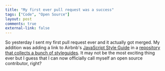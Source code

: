 ```yaml
---
title: "My first ever pull request was a success"
tags: ["Code", "Open Source"]
layout: post
comments: true
external-link: false
---
```


So yesterday I sent my first pull request ever and it actually got merged. My addition was adding a link to Airbnb's [JavaScript Style Guide](https://github.com/airbnb/javascript "Airbnb JavaScript Style Guide") in a [repository that collects a bunch of styleguides](https://github.com/gregstallings/styleguides "A handy collection of style guides"). It may not be the most exciting thing ever but I guess that I can now officially call myself an open source contributor, right?
